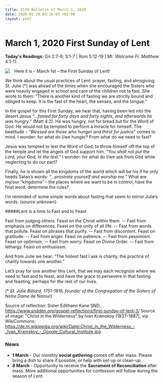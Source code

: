 ```yaml
---
title: ICCH Bulletin of March 1, 2020
date: 2020-02-29 03:16:03 +02:00
layout: post
---
```


# March 1, 2020 First Sunday of Lent
<span style="float: right"><em>Welcome Fr. Matthew</em></span>
**Today's Readings:** Gn 2:7-9; 3:1-7 | Rom 5:12-19 | Mt 4:1-11


<img style="float: left; margin-right: 1em;" src="https://upload.wikimedia.org/wikipedia/commons/thumb/1/17/Christ_in_the_Wilderness_-_Ivan_Kramskoy_-_Google_Cultural_Institute.jpg/684px-Christ_in_the_Wilderness_-_Ivan_Kramskoy_-_Google_Cultural_Institute.jpg">

Here it is – March 1st – the First Sunday of Lent!  

We think about the usual practices of Lent: prayer, fasting, and almsgiving. St. Julie (*) was ahead of the times when she encouraged the Sisters who were heavily engaged in school and care of the children not to fast. She wrote to them: “There is another kind of fasting we are strictly bound and obliged to keep.  It is the fast of the heart, the senses, and the tongue.”  

In the gospel for this First Sunday, we hear that, having been led into the desert Jesus *“…fasted for forty days and forty nights, and afterwards he was hungry.”* (Matt 4:2). He was hungry, not for bread but for the Word of God.  He would not be tempted to perform a miracle for himself. The beatitude – *“Blessed are those who hunger and thirst for justice”* comes to mind. I wonder: for what do I/we hunger? From what do we need to fast?

Jesus was tempted to test the Word of God, to throw himself off the top of the temple and let the angels of God support him. *“You shall not put the Lord, your God, to the test.”* I wonder: for what do I/we ask from God while neglecting to do our part?

Finally, he is shown all the kingdoms of the world which will be his if he only heeds Satan’s words: *“…prostrate yourself and worship me.”* What are my/our “kingdoms” – the places where we want to be in control, have the final word, determine the rules?

I’m reminded of some simple words about fasting that seem to mirror Julie’s words. (source unknown)

#####Lent is a time to Fast and to Feast

Fast from judging others. Feast on the Christ within them. --
Fast from emphasis on differences. Feast on the unity of all life. --
Fast from words that pollute. Feast on phrases that purify. --
Fast from discontent. Feast on gratitude. --
Fast from anger. Feast on patience. --
Fast from pessimism. Feast on optimism. --
Fast from worry. Feast on Divine Order. --
Fast from lethargy. Feast on enthusiasm.

And from Julie we hear: “The holiest fast I ask is charity, the practice of charity towards one another.”

Let’s pray for one another this Lent, that we may each recognize where we need to fast and to feast, and have the grace to persevere in that fasting and feasting, perhaps for the rest of our lives.

(* *St. Julie Billiard, 1751-1816, founder of the Congregation of the Sisters of Notre Dame de Namur*)

Source of reflection: Sister Edithann Kane SND, https://www.sndden.org/gospel-reflections/first-sunday-of-lent-3/
Source of image: "Christ in the Wilderness" by Ivan Kramskoy (1837–1887), via WikiCommons: https://de.m.wikipedia.org/wiki/Datei:Christ_in_the_Wilderness_-_Ivan_Kramskoy_-_Google_Cultural_Institute.jpg

### News 

* **1 March** - Our monthly **social gathering** comes off after mass. Please bring a dish to share if possible, or help with set-up or clean-up.
* **8 March** - Opportunity to receive the **Sacrament of Reconciliation** after mass. More additional opportunities for confession will follow during the season of Lent.
